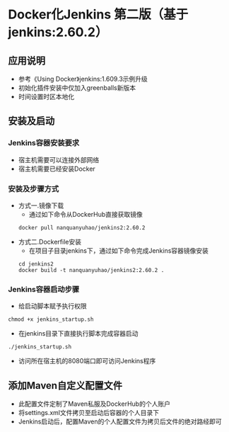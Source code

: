 # Docker化Jenkins 第二版（基于jenkins:2.60.2）

## 应用说明
- 参考《Using Docker》jenkins:1.609.3示例升级
- 初始化插件安装中仅加入greenballs新版本
- 时间设置时区本地化

## 安装及启动
### Jenkins容器安装要求
- 宿主机需要可以连接外部网络
- 宿主机需要已经安装Docker

### 安装及步骤方式
- 方式一.镜像下载
	- 通过如下命令从DockerHub直接获取镜像
	```
	docker pull nanquanyuhao/jenkins2:2.60.2
	```
- 方式二.Dockerfile安装
	- 在项目子目录jenkins下，通过如下命令完成Jenkins容器镜像安装
	```
	cd jenkins2
	docker build -t nanquanyuhao/jenkins2:2.60.2 .
	```
### Jenkins容器启动步骤
- 给启动脚本赋予执行权限
```
chmod +x jenkins_startup.sh
```
- 在jenkins目录下直接执行脚本完成容器启动
```
./jenkins_startup.sh
```
- 访问所在宿主机的8080端口即可访问Jenkins程序

## 添加Maven自定义配置文件
- 此配置文件定制了Maven私服及DockerHub的个人账户
- 将settings.xml文件拷贝至启动后容器的个人目录下
- Jenkins启动后，配置Maven的个人配置文件为拷贝后文件的绝对路经即可
